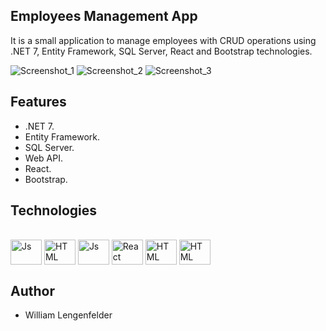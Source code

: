 ## Employees Management App

It is a small application to manage employees with CRUD operations using .NET 7, Entity Framework, SQL Server, React and Bootstrap technologies.

![Screenshot_1](https://github.com/willfelder/employeemgmt/assets/73253144/319c21de-6de2-4ebe-8b9f-99822bb446b0)
![Screenshot_2](https://github.com/willfelder/employeemgmt/assets/73253144/f5a2e057-d155-4800-b826-84471c232916)
![Screenshot_3](https://github.com/willfelder/employeemgmt/assets/73253144/e2430267-4112-409b-adb3-0ec328d71876)

## Features
- .NET 7.
- Entity Framework.
- SQL Server.
- Web API.
- React.
- Bootstrap.

## Technologies

<div style="display: inline_block"><br>
  <img align="center" alt="Js" height="40" width="50" src="https://cdn.jsdelivr.net/gh/devicons/devicon/icons/csharp/csharp-original.svg">
  <img align="center" alt="HTML" height="40" width="50" src="https://cdn.jsdelivr.net/gh/devicons/devicon/icons/microsoftsqlserver/microsoftsqlserver-plain-wordmark.svg">
  <img align="center" alt="Js" height="40" width="50" src="https://cdn.jsdelivr.net/gh/devicons/devicon/icons/javascript/javascript-original.svg">
  <img align="center" alt="React" height="40" width="50" src="https://cdn.jsdelivr.net/gh/devicons/devicon/icons/react/react-original-wordmark.svg">
  <img align="center" alt="HTML" height="40" width="50" src="https://cdn.jsdelivr.net/gh/devicons/devicon/icons/html5/html5-original-wordmark.svg">
  <img align="center" alt="HTML" height="40" width="50" src="https://cdn.jsdelivr.net/gh/devicons/devicon/icons/bootstrap/bootstrap-original.svg">
</div>

## Author

- William Lengenfelder

